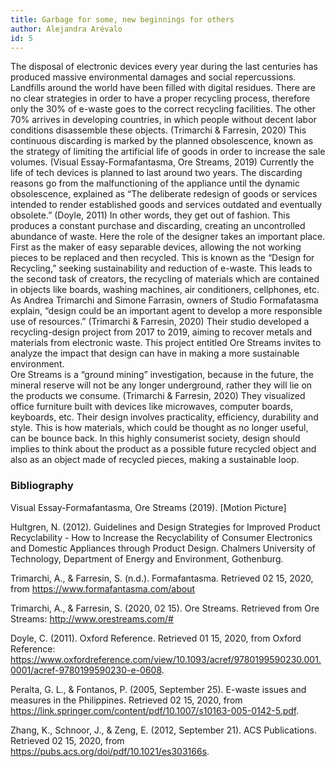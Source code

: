```yaml
---
title: Garbage for some, new beginnings for others
author: Alejandra Arévalo
id: 5
---
```


The disposal of electronic devices every year during the last centuries has produced massive environmental damages and social repercussions. Landfills around the world have been filled with digital residues. There are no clear strategies in order to have a proper recycling process, therefore only the 30% of e-waste goes to the correct recycling facilities. The other 70% arrives in developing countries, in which people without decent labor conditions disassemble these objects. (Trimarchi & Farresin, 2020) This continuous discarding is marked by the planned obsolescence, known as the strategy of limiting the artificial life of goods in order to increase the sale volumes. (Visual Essay-Formafantasma, Ore Streams, 2019)
Currently the life of tech devices is planned to last around two years. The discarding reasons go from the malfunctioning of the appliance until the dynamic obsolescence, explained as “The deliberate redesign of goods or services intended to render established goods and services outdated and eventually obsolete.” (Doyle, 2011) In other words, they get out of fashion. This produces a constant purchase and discarding, creating an uncontrolled abundance of waste.
Here the role of the designer takes an important place. First as the maker of easy separable devices, allowing the not working pieces to be replaced and then recycled. This is known as the “Design for Recycling,” seeking sustainability and reduction of 
e-waste. This leads to the second task of creators, the recycling of materials which are contained in objects like boards, washing machines, air conditioners, cellphones, etc.  
As Andrea Trimarchi and Simone Farrasin, owners of Studio Formafatasma explain, “design could be an important agent to develop a more responsible use of resources.” (Trimarchi & Farresin, 2020) Their studio developed a recycling-design project from 2017 to 2019, aiming to recover metals and materials from electronic waste. This project entitled Ore Streams invites to analyze the impact that design can have in making a more sustainable environment.  
Ore Streams is a “ground mining” investigation, because in the future, the mineral reserve will not be any longer underground, rather they will lie on the products we consume. (Trimarchi & Farresin, 2020) They visualized office furniture built with devices like microwaves, computer boards, keyboards, etc. Their design involves practicality, efficiency, durability and style. This is how materials, which could be thought as no longer useful, can be bounce back.
In this highly consumerist society, design should implies to think about the product as a possible future recycled object and also as an object made of recycled pieces, making a sustainable loop.

### Bibliography
Visual Essay-Formafantasma, Ore Streams (2019). [Motion Picture]

Hultgren, N. (2012). Guidelines and Design Strategies for Improved Product Recyclability - How to Increase the Recyclability of Consumer Electronics and Domestic Appliances through Product Design. Chalmers University of Technology, Department of Energy and Environment, Gothenburg.

Trimarchi, A., & Farresin, S. (n.d.). Formafantasma. Retrieved 02 15, 2020, from <https://www.formafantasma.com/about>

Trimarchi, A., & Farresin, S. (2020, 02 15). Ore Streams. Retrieved from Ore Streams: <http://www.orestreams.com/#>

Doyle, C. (2011). Oxford Reference. Retrieved 01 15, 2020, from Oxford Reference: <https://www.oxfordreference.com/view/10.1093/acref/9780199590230.001.0001/acref-9780199590230-e-0608>.

Peralta, G. L., & Fontanos, P. (2005, September 25). E-waste issues and measures in the Philippines. Retrieved 02 15, 2020, from <https://link.springer.com/content/pdf/10.1007/s10163-005-0142-5.pdf>.

Zhang, K., Schnoor, J., & Zeng, E. (2012, September 21). ACS Publications. Retrieved 02 15, 2020, from <https://pubs.acs.org/doi/pdf/10.1021/es303166s>.